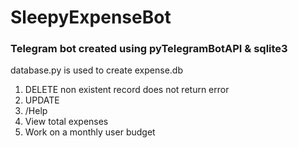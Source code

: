 # SleepyExpenseBot

### Telegram bot created using pyTelegramBotAPI & sqlite3

database.py is used to create expense.db

1) DELETE non existent record does not return error
2) UPDATE
3) /Help
4) View total expenses
5) Work on a monthly user budget